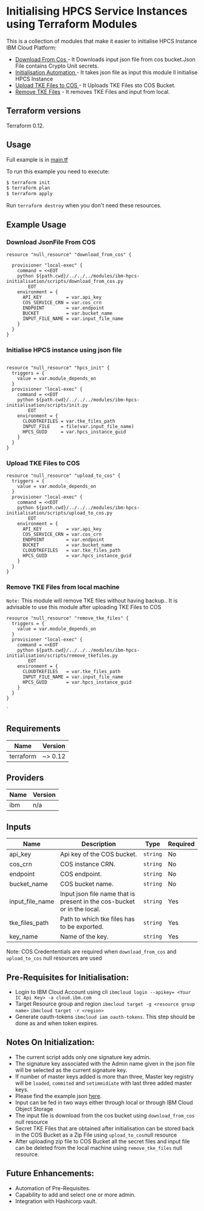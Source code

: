# Initialising HPCS Service Instances using Terraform Modules

This is a collection of modules that make it easier to initialise HPCS Instance IBM Cloud Platform:

* [ Download From Cos ](./download-from-cos) - It Downloads input json file from cos bucket.Json File contains Crypto Unit secrets.
* [ Initialisation Automation ](./hpcs-init) - It takes json file as input this module ll initialise HPCS Instance
* [ Upload TKE Files to COS ](./upload-to-cos) - It Uploads TKE Files sto COS Bucket.
* [Remove TKE Files](./remove-tkefiles) - It removes TKE Files and input from local.

## Terraform versions

Terraform 0.12.

## Usage

Full example is in [main.tf](main.tf)

To run this example you need to execute:

```bash
$ terraform init
$ terraform plan
$ terraform apply
```

Run `terraform destroy` when you don't need these resources.

## Example Usage

### Download JsonFile From COS
```hcl
resource "null_resource" "download_from_cos" {

  provisioner "local-exec" {
    command = <<EOT
    python ${path.cwd}/../../../modules/ibm-hpcs-initialisation/scripts/download_from_cos.py
        EOT
    environment = {
      API_KEY         = var.api_key
      COS_SERVICE_CRN = var.cos_crn
      ENDPOINT        = var.endpoint
      BUCKET          = var.bucket_name
      INPUT_FILE_NAME = var.input_file_name
    }
  }
}
```
### Initialise HPCS instance using json file
```hcl

resource "null_resource" "hpcs_init" {
  triggers = {
    value = var.module_depends_on
  }
  provisioner "local-exec" {
    command = <<EOT
    python ${path.cwd}/../../../modules/ibm-hpcs-initialisation/scripts/init.py
        EOT
    environment = {
      CLOUDTKEFILES = var.tke_files_path
      INPUT_FILE    = file(var.input_file_name)
      HPCS_GUID     = var.hpcs_instance_guid
    }
  }
}

```
### Upload TKE Files to COS
```hcl
resource "null_resource" "upload_to_cos" {
  triggers = {
    value = var.module_depends_on
  }
  provisioner "local-exec" {
    command = <<EOT
    python ${path.cwd}/../../../modules/ibm-hpcs-initialisation/scripts/upload_to_cos.py
        EOT
    environment = {
      API_KEY         = var.api_key
      COS_SERVICE_CRN = var.cos_crn
      ENDPOINT        = var.endpoint
      BUCKET          = var.bucket_name
      CLOUDTKEFILES   = var.tke_files_path
      HPCS_GUID       = var.hpcs_instance_guid
    }
  }
}
```
### Remove TKE Files from local machine
`Note:` This module will remove TKE files without having backup.. It is advisable to use this module after uploading TKE Files to COS

```hcl
resource "null_resource" "remove_tke_files" {
  triggers = {
    value = var.module_depends_on
  }
  provisioner "local-exec" {
    command = <<EOT
    python ${path.cwd}/../../../modules/ibm-hpcs-initialisation/scripts/remove_tkefiles.py
        EOT
    environment = {
      CLOUDTKEFILES   = var.tke_files_path
      INPUT_FILE_NAME = var.input_file_name
      HPCS_GUID       = var.hpcs_instance_guid
    }
  }
}
```
`

<!-- BEGINNING OF PRE-COMMIT-TERRAFORM DOCS HOOK -->
## Requirements

| Name | Version |
|------|---------|
| terraform | ~> 0.12 |

## Providers

| Name | Version |
|------|---------|
| ibm | n/a |

## Inputs

| Name              | Description                                                             | Type     | Required |
|-------------------|-------------------------------------------------------------------------|----------|----------|
| api_key           | Api key of the COS bucket.                                              | `string` | No       |
| cos_crn           | COS instance CRN.                                                       | `string` | No       |
| endpoint          | COS endpoint.                                                           | `string` | No       |
| bucket_name       | COS bucket name.                                                        | `string` | No       |
| input_file_name   | Input json file name that is present in the cos-bucket or in the local. | `string` | Yes      |
| tke_files_path    | Path to which tke files has to be exported.                             | `string` | Yes      |
| key\_name         | Name of the key.                                                        | `string` | Yes      |

Note: COS Credententials are required when `download_from_cos` and `upload_to_cos` null resources are used


## Pre-Requisites for Initialisation:
* Login to IBM Cloud Account using cli `ibmcloud login --apikey= <Your IC Api Key> -a cloud.ibm.com`
* Target Resource group and region `ibmcloud target -g <resource group name>` `ibmcloud target -r <region>`
* Generate oauth-tokens `ibmcloud iam oauth-tokens`. This step should be done as and when token expires. 

## Notes On Initialization:
* The current script adds only one signature key admin.
* The signature key associated with the Admin name given in the json file will be selected as the current signature key.
* If number of master keys added is more than three, Master key registry will be `loaded`, `commited` and `setimmidiate` with last three added master keys.
* Please find the example json [here](references/input.json).
* Input can be fed in two ways either through local or through IBM Cloud Object Storage
* The input file is download from the cos bucket using `download_from_cos` null resource
* Secret TKE Files that are obtained after initialisation can be stored back in the COS Bucket as a Zip File using `upload_to_cos`null resource
* After uploading zip file to COS Bucket all the secret files and input file can be deleted from the local machine using `remove_tke_files` null resource.

## Future Enhancements:
* Automation of Pre-Requisites.
* Capability to add and select one or more admin.
* Integration with Hashicorp vault.